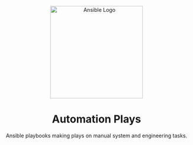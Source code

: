 <p align="center">
    <img width="250" src="https://devoxsoftware.com/wp-content/uploads/2019/12/ansible-logo.png" alt="Ansible Logo">
</p>

<h1 align="center">Automation Plays</h1>


<p align="center">
Ansible playbooks making plays on manual system and engineering tasks.
</p>



